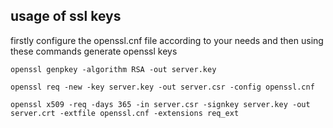 ## usage of ssl keys 
firstly configure the openssl.cnf file according to your needs and then using these commands generate openssl keys

```
openssl genpkey -algorithm RSA -out server.key
```

```
openssl req -new -key server.key -out server.csr -config openssl.cnf

```

```
openssl x509 -req -days 365 -in server.csr -signkey server.key -out server.crt -extfile openssl.cnf -extensions req_ext
```
